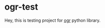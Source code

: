 # ogr-test

Hey, this is testing project for [ogr](https://github.com/packit-service/ogr) python library.

